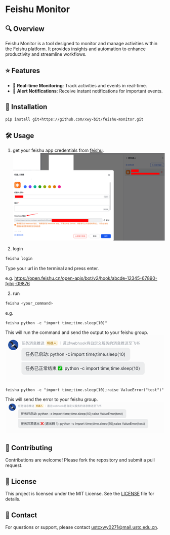 # Feishu Monitor
## 🔍 Overview

Feishu Monitor is a tool designed to monitor and manage activities within the Feishu platform. It provides insights and automation to enhance productivity and streamline workflows.

## ⭐ Features

- 🔄 **Real-time Monitoring**: Track activities and events in real-time.
- 🔔 **Alert Notifications**: Receive instant notifications for important events.

## 🚀 Installation

```bash
pip install git+https://github.com/xwy-bit/feishu-monitor.git
```

## 🛠️ Usage

1. get your feishu app credentials from [feishu](https://www.feishu.cn/hc/zh-CN/articles/360024984973-%E5%9C%A8%E7%BE%A4%E7%BB%84%E4%B8%AD%E4%BD%BF%E7%94%A8%E6%9C%BA%E5%99%A8%E4%BA%BA).
![image.png](asset/feishu_hook.png)

1. login
```bash
feishu login
```
Type your url in the terminal and press enter.

e.g. https://open.feishu.cn/open-apis/bot/v2/hook/abcde-12345-67890-fghij-09876

2. run
```bash
feishu <your_command>
```

e.g. 
```
feishu python -c "import time;time.sleep(10)"
```
This will run the command and send the output to your feishu group.
![image.png](asset/feishu_common_example.png)

```
feishu python -c "import time;time.sleep(10);raise ValueError("test")"
```
This will send the error to your feishu group.
![image.png](asset/feishu_error_example.png)

## 🤝 Contributing

Contributions are welcome! Please fork the repository and submit a pull request.

## 📄 License

This project is licensed under the MIT License. See the [LICENSE](LICENSE) file for details.

## 📧 Contact

For questions or support, please contact [ustcxwy0271@mail.ustc.edu.cn](ustcxwy0271@mail.ustc.edu.cn).